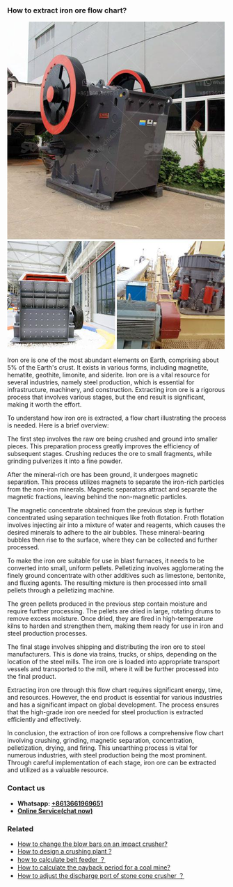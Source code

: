 <h3>How to extract iron ore flow chart?</h3><img src='1701745246.jpg' alt=''><p>Iron ore is one of the most abundant elements on Earth, comprising about 5% of the Earth's crust. It exists in various forms, including magnetite, hematite, geothite, limonite, and siderite. Iron ore is a vital resource for several industries, namely steel production, which is essential for infrastructure, machinery, and construction. Extracting iron ore is a rigorous process that involves various stages, but the end result is significant, making it worth the effort.</p><p>To understand how iron ore is extracted, a flow chart illustrating the process is needed. Here is a brief overview:</p><p>The first step involves the raw ore being crushed and ground into smaller pieces. This preparation process greatly improves the efficiency of subsequent stages. Crushing reduces the ore to small fragments, while grinding pulverizes it into a fine powder.</p><p>After the mineral-rich ore has been ground, it undergoes magnetic separation. This process utilizes magnets to separate the iron-rich particles from the non-iron minerals. Magnetic separators attract and separate the magnetic fractions, leaving behind the non-magnetic particles.</p><p>The magnetic concentrate obtained from the previous step is further concentrated using separation techniques like froth flotation. Froth flotation involves injecting air into a mixture of water and reagents, which causes the desired minerals to adhere to the air bubbles. These mineral-bearing bubbles then rise to the surface, where they can be collected and further processed.</p><p>To make the iron ore suitable for use in blast furnaces, it needs to be converted into small, uniform pellets. Pelletizing involves agglomerating the finely ground concentrate with other additives such as limestone, bentonite, and fluxing agents. The resulting mixture is then processed into small pellets through a pelletizing machine.</p><p>The green pellets produced in the previous step contain moisture and require further processing. The pellets are dried in large, rotating drums to remove excess moisture. Once dried, they are fired in high-temperature kilns to harden and strengthen them, making them ready for use in iron and steel production processes.</p><p>The final stage involves shipping and distributing the iron ore to steel manufacturers. This is done via trains, trucks, or ships, depending on the location of the steel mills. The iron ore is loaded into appropriate transport vessels and transported to the mill, where it will be further processed into the final product.</p><p>Extracting iron ore through this flow chart requires significant energy, time, and resources. However, the end product is essential for various industries and has a significant impact on global development. The process ensures that the high-grade iron ore needed for steel production is extracted efficiently and effectively.</p><p>In conclusion, the extraction of iron ore follows a comprehensive flow chart involving crushing, grinding, magnetic separation, concentration, pelletization, drying, and firing. This unearthing process is vital for numerous industries, with steel production being the most prominent. Through careful implementation of each stage, iron ore can be extracted and utilized as a valuable resource.</p><h3>Contact us</h3><ul><li><strong>Whatsapp:&nbsp;<a href="https://wa.me/8613661969651">+8613661969651</a></strong></li><li><a href="https://swt.shibang-china.com/?git&amp;zhl&amp;How to extract iron ore flow chart"><strong>Online Service(chat now)</strong></a></li></ul><h3>Related</h3><ul><li><a href='How to change the blow bars on an impact crusher.md'>How to change the blow bars on an impact crusher?</a></li><li><a href='How to design a crushing plant .md'>How to design a crushing plant ?</a></li><li><a href='how to calculate belt feeder ？.md'>how to calculate belt feeder ？</a></li><li><a href='How to calculate the payback period for a coal mine.md'>How to calculate the payback period for a coal mine?</a></li><li><a href='How to adjust the discharge port of stone cone crusher ？.md'>How to adjust the discharge port of stone cone crusher ？</a></li></ul>